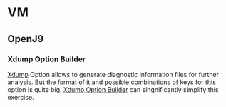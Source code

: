 # VM

## OpenJ9

### Xdump Option Builder

[Xdump](https://www.eclipse.org/openj9/docs/xdump/) Option allows to generate diagnostic information files for further analysis. But the format of it and possible combinations of keys for this option is quite big. [Xdump Option Builder](https://www.eclipse.org/openj9/tools/xdump_option_builder.html) can singnificantly simplify this exercise. 

